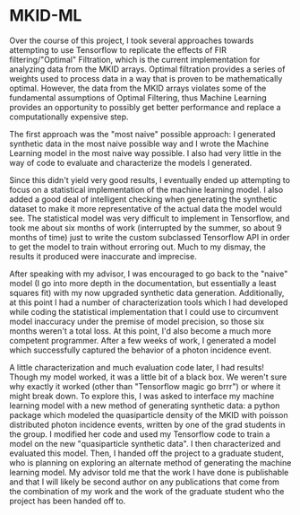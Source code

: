 # MKID-ML
Over the course of this project, I took several approaches towards attempting to use Tensorflow to replicate the effects of FIR filtering/"Optimal" Filtration, which is the current implementation for analyzing data from the MKID arrays. Optimal filtration provides a series of weights used to process data in a way that is proven to be mathematically optimal. However, the data from the MKID arrays violates some of the fundamental assumptions of Optimal Filtering, thus Machine Learning provides an opportunity to possibly get better performance and replace a computationally expensive step.

The first approach was the "most naive" possible approach: I generated synthetic data in the most naive possible way and I wrote the Machine Learning model in the most naive way possible. I also had very little in the way of code to evaluate and characterize the models I generated. 

Since this didn't yield very good results, I eventually ended up attempting to focus on a statistical implementation of the machine learning model. I also added a good deal of intelligent checking when generating the synthetic dataset to make it more representative of the actual data the model would see. The statistical model was very difficult to implement in Tensorflow, and took me about six months of work (interrupted by the summer, so about 9 months of time) just to write the custom subclassed Tensorflow API in order to get the model to train without erroring out. Much to my dismay, the results it produced were inaccurate and imprecise.

After speaking with my advisor, I was encouraged to go back to the "naive" model (I go into more depth in the documentation, but essentially a least squares fit) with my now upgraded synthetic data generation. Additionally, at this point I had a number of characterization tools which I had developed while coding the statistical implementation that I could use to circumvent model inaccuracy under the premise of model precision, so those six months weren't a total loss. At this point, I'd also become a much more competent programmer. After a few weeks of work, I generated a model which successfully captured the behavior of a photon incidence event. 

A little characterization and much evaluation code later, I had results! Though my model worked, it was a little bit of a black box. We weren't sure why exactly it worked (other than "Tensorflow magic go brrr") or where it might break down. To explore this, I was asked to interface my machine learning model with a new method of generating synthetic data: a python package which modeled the quasiparticle density of the MKID with poisson distributed photon incidence events, written by one of the grad students in the group. I modified her code and used my Tensorflow code to train a model on the new "quasiparticle synthetic data". I then characterized and evaluated this model. Then, I handed off the project to a graduate student, who is planning on exploring an alternate method of generating the machine learning model. My advisor told me that the work I have done is publishable and that I will likely be second author on any publications that come from the combination of my work and the work of the graduate student who the project has been handed off to. 
